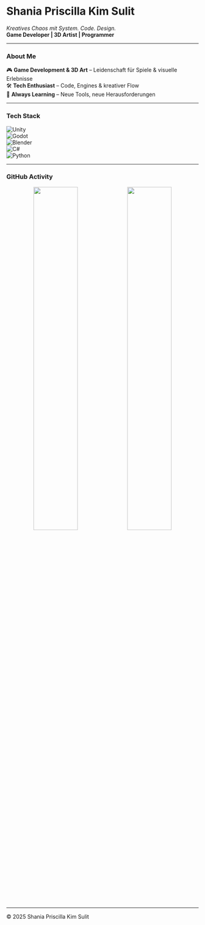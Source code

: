 # Shania Priscilla Kim Sulit  

*Kreatives Chaos mit System. Code. Design.*  
**Game Developer | 3D Artist | Programmer**  

---

### About Me  

🎮 **Game Development & 3D Art** – Leidenschaft für Spiele & visuelle Erlebnisse  
🛠 **Tech Enthusiast** – Code, Engines & kreativer Flow  
🚀 **Always Learning** – Neue Tools, neue Herausforderungen  

---

### Tech Stack  

![Unity](https://img.shields.io/badge/Unity-100000?style=for-the-badge&logo=unity&logoColor=white)  
![Godot](https://img.shields.io/badge/Godot-478CBF?style=for-the-badge&logo=godot-engine&logoColor=white)  
![Blender](https://img.shields.io/badge/Blender-F5792A?style=for-the-badge&logo=blender&logoColor=white)  
![C#](https://img.shields.io/badge/C%23-239120?style=for-the-badge&logo=csharp&logoColor=white)  
![Python](https://img.shields.io/badge/Python-3776AB?style=for-the-badge&logo=python&logoColor=white)  

---

### GitHub Activity  

<div align="center">
  <img src="https://github-readme-stats.vercel.app/api?username=yourgithub&show_icons=true&theme=dark" width="48%" />
  <img src="https://github-readme-streak-stats.herokuapp.com/?user=yourgithub&theme=dark" width="48%" />
</div>

---

© 2025 Shania Priscilla Kim Sulit
